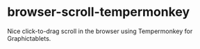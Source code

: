 # browser-scroll-tempermonkey
Nice click-to-drag scroll in the browser using Tempermonkey for Graphictablets.
